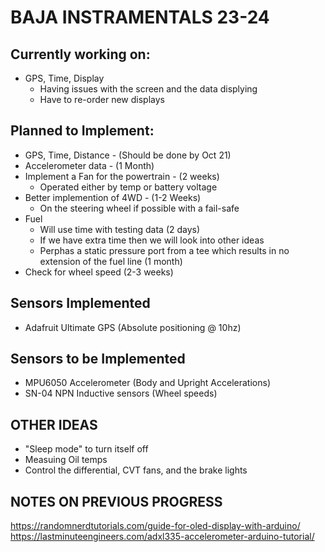 # BAJA INSTRAMENTALS 23-24

## Currently working on: 
- GPS, Time, Display 
  * Having issues with the screen and the data displying 
  * Have to re-order new displays

## Planned to Implement:
- GPS, Time, Distance - (Should be done by Oct 21)
- Accelerometer data - (1 Month)
- Implement a Fan for the powertrain - (2 weeks)
  * Operated either by temp or battery voltage
- Better implemention of 4WD - (1-2 Weeks)
  * On the steering wheel if possible with a fail-safe
- Fuel 
   * Will use time with testing data (2 days)
   * If we have extra time then we will look into other ideas
   * Perphas a static pressure port from a tee which results in no extension of the fuel line (1 month)
- Check for wheel speed (2-3 weeks)

## Sensors Implemented
- Adafruit Ultimate GPS (Absolute positioning @ 10hz)

## Sensors to be Implemented
- MPU6050 Accelerometer (Body and Upright Accelerations)
- SN-04 NPN Inductive sensors (Wheel speeds)
  
## OTHER IDEAS
- "Sleep mode" to turn itself off
- Measuing Oil temps
- Control the differential, CVT fans, and the brake lights

## NOTES ON PREVIOUS PROGRESS
  
https://randomnerdtutorials.com/guide-for-oled-display-with-arduino/
https://lastminuteengineers.com/adxl335-accelerometer-arduino-tutorial/
